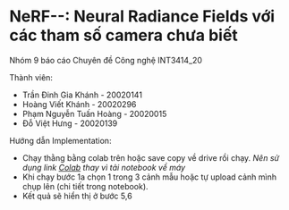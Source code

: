 # NeRF--: Neural Radiance Fields với các tham số camera chưa biết
Nhóm 9 báo cáo Chuyên đề Công nghệ INT3414_20

Thành viên:
- Trần Đinh Gia Khánh - 20020141
- Hoàng Viết Khánh - 20020296
- Phạm Nguyễn Tuấn Hoàng - 20020015
- Đỗ Việt Hưng - 20020139

Hướng dẫn Implementation: 
- Chạy thằng bằng colab trên hoặc save copy về drive rồi chạy. *Nên sử dụng link [Colab](https://colab.research.google.com/drive/1jZrmq_m1I_VgSYgr1iC_k7OLm12Saut-?usp=sharing) thay vì tải notebook về máy*
- Khi chạy bước 1a chọn 1 trong 3 cảnh mẫu hoặc tự upload cảnh mình chụp lên (chi tiết trong notebook).
- Kết quả sẽ hiển thị ở bước 5,6
